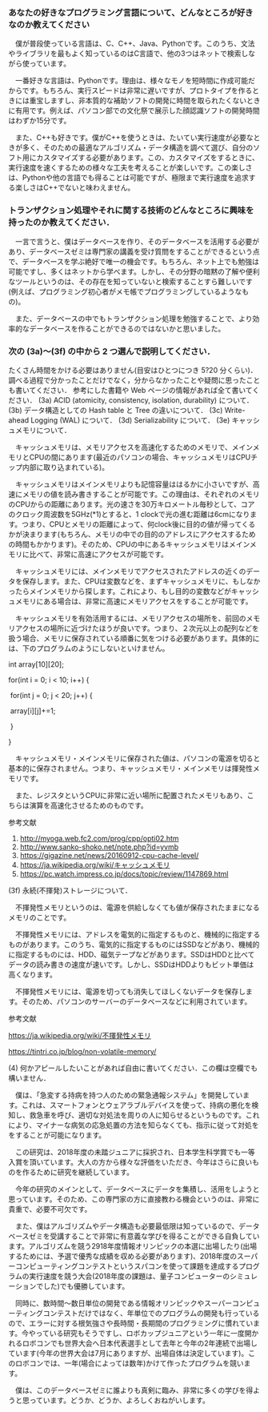 ### あなたの好きなプログラミング言語について、どんなところが好きなのか教えてください

　僕が普段使っている言語は、C、C++、Java、Pythonです。このうち、文法やライブラリを最もよく知っているのはC言語で、他の3つはネットで検索しながら使っています。

　一番好きな言語は、Pythonです。理由は、様々なモノを短時間に作成可能だからです。もちろん、実行スピードは非常に遅いですが、プロトタイプを作るときには重宝しますし、非本質的な補助ソフトの開発に時間を取られたくないときに有用です。例えば、パソコン部での文化祭で展示した顔認識ソフトの開発時間はわずか15分です。

　また、C++も好きです。僕がC++を使うときは、たいてい実行速度が必要なときが多く、そのための最適なアルゴリズム・データ構造を調べて選び、自分のソフト用にカスタマイズする必要があります。この、カスタマイズをするときに、実行速度を速くするための様々な工夫を考えることが楽しいです。この楽しさは、Pythonや他の言語でも得ることは可能ですが、極限まで実行速度を追求する楽しさはC++でないと味わえません。

### トランザクション処理やそれに関する技術のどんなところに興味を持ったのか教えてください．

　一言で言うと、僕はデータベースを作り、そのデータベースを活用する必要があり、データベースゼミは専門家の講義を受け質問をすることができるという点で、データベースを学ぶ絶好で唯一の機会です。もちろん、ネット上でも勉強は可能ですし、多くはネットから学べます。しかし、その分野の暗黙の了解や便利なツールというのは、その存在を知っていないと検索することすら難しいです(例えば、プログラミング初心者がメモ帳でプログラミングしているようなもの)。

　また、データベースの中でもトランザクション処理を勉強することで、より効率的なデータベースを作ることができるのではないかと思いました。

### 次の (3a)〜(3f) の中から 2 つ選んで説明してください．

たくさん時間をかける必要はありません(目安はひとつにつき 5?20 分くらい)．
調べる過程で分かったことだけでなく，分からなかったことや疑問に思ったことも書いてください．
参考にした書籍や Web ページの情報があれば全て書いてください．
(3a) ACID (atomicity, consistency, isolation, durability) について．
(3b) データ構造としての Hash table と Tree の違いについて．
(3c) Write-ahead Logging (WAL) について．
(3d) Serializability について．
(3e) キャッシュメモリについて．

　キャッシュメモリは、メモリアクセスを高速化するためのメモリで、メインメモリとCPUの間にあります(最近のパソコンの場合、キャッシュメモリはCPUチップ内部に取り込まれている)。

　キャッシュメモリはメインメモリよりも記憶容量ははるかに小さいですが、高速にメモリの値を読み書きすることが可能です。この理由は、それぞれのメモリのCPUからの距離にあります。光の速さを30万キロメートル毎秒として、コアのクロック周波数を5GHz(*1)とすると、1 clockで光の進む距離は6cmになります。つまり、CPUとメモリの距離によって、何clock後に目的の値が帰ってくるかが決まります(もちろん、メモリの中での目的のアドレスにアクセスするための時間もかかります)。そのため、CPUの中にあるキャッシュメモリはメインメモリに比べて、非常に高速にアクセスが可能です。

　キャッシュメモリには、メインメモリでアクセスされたアドレスの近くのデータを保存します。また、CPUは変数などを、まずキャッシュメモリに、もしなかったらメインメモリから探します。これにより、もし目的の変数などがキャッシュメモリにある場合は、非常に高速にメモリアクセスをすることが可能です。

　キャッシュメモリを有効活用するには、メモリアクセスの場所を、前回のメモリアクセスの場所に近づけたほうが良いです。つまり、２次元以上の配列などを扱う場合、メモリに保存されている順番に気をつける必要があります。具体的には、下のプログラムのようにしないといけません。

int array[10][20];

for(int i = 0; i < 10; i++) {

​	for(int j = 0; j < 20; j++) {

​		array[i][j]+=1;

​	}

}

　キャッシュメモリ・メインメモリに保存された値は、パソコンの電源を切ると基本的に保存されません。つまり、キャッシュメモリ・メインメモリは揮発性メモリです。

　また、レジスタというCPUに非常に近い場所に配置されたメモリもあり、こちらは演算を高速化させるためのものです。

参考文献

1. http://myoga.web.fc2.com/prog/cpp/opti02.htm
2. http://www.sanko-shoko.net/note.php?id=yvmb
3. https://gigazine.net/news/20160912-cpu-cache-level/
4. https://ja.wikipedia.org/wiki/キャッシュメモリ
5. https://pc.watch.impress.co.jp/docs/topic/review/1147869.html

(3f) 永続(不揮発)ストレージについて．

　不揮発性メモリというのは、電源を供給しなくても値が保存されたままになるメモリのことです。

　不揮発性メモリには、アドレスを電気的に指定するものと、機械的に指定するものがあります。このうち、電気的に指定するものにはSSDなどがあり、機械的に指定するものには、HDD、磁気テープなどがあります。SSDはHDDと比べてデータの読み書きの速度が速いです。しかし、SSDはHDDよりもビット単価は高くなります。

　不揮発性メモリには、電源を切っても消失してほしくないデータを保存します。そのため、パソコンのサーバーのデータベースなどに利用されています。

参考文献

https://ja.wikipedia.org/wiki/不揮発性メモリ

https://tintri.co.jp/blog/non-volatile-memory/

(4) 何かアピールしたいことがあれば自由に書いてください．この欄は空欄でも構いません．

　僕は、「急変する持病を持つ人のための緊急通報システム」を開発しています。これは、スマートフォンとウェアラブルデバイスを使って、持病の悪化を検知し、救急車を呼び、適切な対処法を周りの人に知らせるというものです。これにより、マイナーな病気の応急処置の方法を知らなくても、指示に従って対処ををすることが可能になります。

　この研究は、2018年度の未踏ジュニアに採択され、日本学生科学賞でも一等入賞を頂いています。大人の方から様々な評価をいただき、今年はさらに良いものを作るために研究を継続しています。

　今年の研究のメインとして、データベースにデータを集積し、活用をしようと思っています。そのため、この専門家の方に直接教わる機会というのは、非常に貴重で、必要不可欠です。

　また、僕はアルゴリズムやデータ構造も必要最低限は知っているので、データベースゼミを受講することで非常に有意義な学びを得ることができる自負しています。アルゴリズムを競う2918年度情報オリンピックの本選に出場したり(出場するためには、予選で優秀な成績を収める必要があります)、2018年度のスーパーコンピューティングコンテストというスパコンを使って課題を達成するプログラムの実行速度を競う大会(2018年度の課題は、量子コンピューターのシミュレーションでした)でも優勝しています。

　同時に、数時間～数日単位の開発である情報オリンピックやスーパーコンピューティングコンテストだけではなく、年単位でのプログラムの開発も行っているので、エラーに対する根気強さや長時間・長期間のプログラミングに慣れています。今やっている研究もそうですし、ロボカップジュニアという一年に一度開かれるロボコンでも世界大会へ日本代表選手として去年と今年の2年連続で出場しています(今年の世界大会は7月にありますが、出場自体は決定しています)。このロボコンでは、一年(場合によっては数年)かけて作ったプログラムを競います。

　僕は、このデータベースゼミに誰よりも真剣に臨み、非常に多くの学びを得ようと思っています。どうか、どうか、よろしくおねがいします。